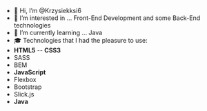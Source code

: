 - 👋 Hi, I’m @Krzysiekksi6
- 👀 I’m interested in ... Front-End Development and some Back-End technologies
- 🌱 I’m currently learning ... Java
- 🎓 Technologies that I had the pleasure to use:
- **HTML5**
-- **CSS3**
- SASS
- BEM
- **JavaScript**
- Flexbox
- Bootstrap
- Slick.js
- **Java**
